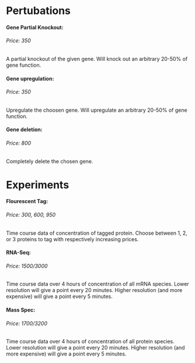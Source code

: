 # Pertubations

#### Gene Partial Knockout:
###### Price: 350
A partial knockout of the given gene. Will knock out an arbitrary 20-50% of gene function.
#### Gene upregulation:
###### Price: 350
Upregulate the choosen gene. Will upregulate an arbitrary 20-50% of gene function.
#### Gene deletion:
###### Price: 800
Completely delete the chosen gene.

# Experiments

#### Flourescent Tag:
###### Price: 300, 600, 950
Time course data of concentration of tagged protein. Choose between 1, 2, or 3 proteins to tag with respectively increasing prices.

#### RNA-Seq:
###### Price: 1500/3000
Time course data over 4 hours of concentration of all mRNA species. Lower resolution will give a point every 20 minutes. Higher resolution (and more expensive) will give a point every 5 minutes. 

#### Mass Spec:
###### Price: 1700/3200
Time course data over 4 hours of concentration of all protein species. Lower resolution will give a point every 20 minutes. Higher resolution (and more expensive) will give a point every 5 minutes. 